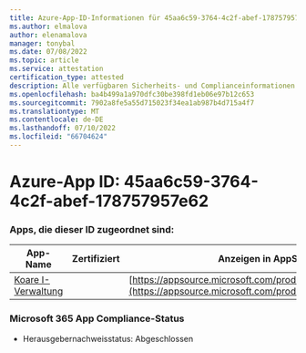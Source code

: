 ```yaml
---
title: Azure-App-ID-Informationen für 45aa6c59-3764-4c2f-abef-178757957e62
ms.author: elmalova
author: elenamalova
manager: tonybal
ms.date: 07/08/2022
ms.topic: article
ms.service: attestation
certification_type: attested
description: Alle verfügbaren Sicherheits- und Complianceinformationen für 45aa6c59-3764-4c2f-abef-178757957e62.
ms.openlocfilehash: ba4b499a1a970dfc30be398fd1eb06e97b12c653
ms.sourcegitcommit: 7902a8fe5a55d715023f34ea1ab987b4d715a4f7
ms.translationtype: MT
ms.contentlocale: de-DE
ms.lasthandoff: 07/10/2022
ms.locfileid: "66704624"
---
```

# <a name="azure-app-id-45aa6c59-3764-4c2f-abef-178757957e62"></a>Azure-App ID: 45aa6c59-3764-4c2f-abef-178757957e62


### <a name="apps-associated-with-this-id"></a>Apps, die dieser ID zugeordnet sind:
| **App-Name** | **Zertifiziert** | **Anzeigen in AppSource** |
|--------------|---------------|-----------------------|
| [Koare I-Verwaltung](../forward/WA200004224.md) |  | [https://appsource.microsoft.com/product/office/WA200004224](https://appsource.microsoft.com/product/office/WA200004224) |

### <a name="microsoft-365-app-compliance-status"></a>Microsoft 365 App Compliance-Status
- Herausgebernachweisstatus: Abgeschlossen
